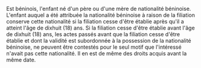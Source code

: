 Est béninois, l'enfant né d'un père ou d'une mère de nationalité béninoise.
L'enfant auquel a été attribuée la nationalité béninoise à raison de la filiation conserve cette nationalité si la filiation cesse d'être établie après qu'il a atteint l'âge de dixhuit (18) ans.
Si la filiation cesse d'être établie avant l'âge de dixhuit (18) ans, les actes passés avant que la filiation cesse d'être établie et dont la validité est subordonnée à la possession de la nationalité béninoise, ne peuvent être contestés pour le seul motif que l'intéressé n'avait pas cette nationalité. Il en est de même des droits acquis avant la même date.